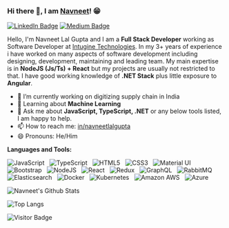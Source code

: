 ### Hi there 👋, I am [Navneet](https://navneetlal.github.io/)! 😁

[![LinkedIn Badge](https://img.shields.io/badge/-navneetlalgupta-blue?style=flat-square&logo=Linkedin&logoColor=white&link=https://www.linkedin.com/in/navneetlalgupta/)](https://www.linkedin.com/in/navneetlalgupta/)
[![Medium Badge](https://img.shields.io/badge/-@navneetlalg-03a57a?style=flat-square&labelColor=000000&logo=Medium&link=https://navneetlalg.medium.com)](https://navneetlalg.medium.com)

<!--
**navneetlal/navneetlal** is a ✨ _special_ ✨ repository because its `README.md` (this file) appears on your GitHub profile.

Here are some ideas to get you started:

- 🔭 I’m currently working on ...
- 🌱 I’m currently learning ...
- 👯 I’m looking to collaborate on ...
- 🤔 I’m looking for help with ...
- 💬 Ask me about ...
- 📫 How to reach me: ...
- 😄 Pronouns: ...
- ⚡ Fun fact: ...
-->

Hello, I'm Navneet Lal Gupta and I am a **Full Stack Developer** working as Software Developer at [Intugine Technologies](https://www.intugine.com). In my 3+ years of experience i have worked on many aspects of software development including designing, development, maintaining and leading team. My main expertise is in **NodeJS (Js/Ts) + React** but my projects are usually not restricted to that. I have good working knowledge of **.NET Stack** plus little exposure to **Angular**.

- 🔭 I’m currently working on digitizing supply chain in India
- 🌱 Learning about **Machine Learning**
- 💬 Ask me about **JavaScript, TypeScript, .NET** or any below tools listed, I am happy to help.
- 📫 How to reach me: [in/navneetlalgupta](https://www.linkedin.com/in/navneetlalgupta/)
- 😄 Pronouns: He/Him

**Languages and Tools:** 

![JavaScript](https://img.shields.io/badge/-JavaScript-black?logo=javascript&style=social)&nbsp;&nbsp;
![TypeScript](https://img.shields.io/badge/-TypeScript-black?logo=typescript&style=social)&nbsp;&nbsp;
![HTML5](https://img.shields.io/badge/-HTML5-black?logo=html5&style=social)&nbsp;&nbsp;
![CSS3](https://img.shields.io/badge/-CSS3-black?logo=css3&style=social)&nbsp;&nbsp;
![Material UI](https://img.shields.io/badge/-Material_UI-black?logo=material-ui&style=social)&nbsp;&nbsp;
![Bootstrap](https://img.shields.io/badge/-Bootstrap-black?logo=bootstrap&style=social)&nbsp;&nbsp;
![NodeJS](https://img.shields.io/badge/-NodeJS-black?logo=node.js&style=social)&nbsp;&nbsp;
![React](https://img.shields.io/badge/-React-black?logo=react&style=social)&nbsp;&nbsp;
![Redux](https://img.shields.io/badge/-Redux-black?logo=redux&style=social)&nbsp;&nbsp;
![GraphQL](https://img.shields.io/badge/-GraphQL-black?logo=graphql&style=social)&nbsp;&nbsp;
![RabbitMQ](https://img.shields.io/badge/-RabbitMQ-black?logo=rabbitmq&style=social)&nbsp;&nbsp;
![Elasticsearch](https://img.shields.io/badge/-Elasticsearch-black?logo=elasticsearch&style=social)&nbsp;&nbsp;
![Docker](https://img.shields.io/badge/-Docker-black?logo=Docker&style=social)&nbsp;&nbsp;
![Kubernetes](https://img.shields.io/badge/-Kubernetes-black?logo=Kubernetes&style=social)&nbsp;&nbsp;
![Amazon AWS](https://img.shields.io/badge/-AWS-black?logo=amazon%20aws&style=social)&nbsp;&nbsp;
![Azure](https://img.shields.io/badge/-Azure-black?logo=microsoft%20azure&style=social)&nbsp;&nbsp;

![Navneet's Github Stats](https://github-readme-stats.vercel.app/api?username=navneetlal&count_private=true&show_icons=true&include_all_commits=true)
<br />

![Top Langs](https://github-language-stats.vercel.app/api/top-langs?username=navneetlal)

![Visitor Badge](https://visitor-badge.laobi.icu/badge?page_id=navneetlal.navneetlal)
